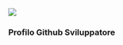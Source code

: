 <img src="https://marcodadamoeu.files.wordpress.com/2020/04/cropped-icona-marco-dadamo-1.png">

### Profilo Github Sviluppatore
